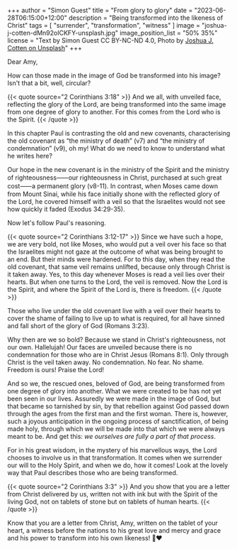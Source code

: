 +++
author = "Simon Guest"
title = "From glory to glory"
date = "2023-06-28T06:15:00+12:00"
description = "Being transformed into the likeness of Christ"
tags = [ "surrender", "transformation", "witness" ]
image = "joshua-j-cotten-dMn92oICKFY-unsplash.jpg"
image_position_list = "50% 35%"
license = "Text by Simon Guest CC BY-NC-ND 4.0, Photo by [Joshua J. Cotten on Unsplash](https://unsplash.com/photos/dMn92oICKFY)"
+++

Dear Amy,

How can those made in the image of God be transformed into his image? Isn't that a bit, well, circular?

{{< quote source="2 Corinthians 3:18" >}}
And we all, with unveiled face, reflecting the glory of the Lord, are being transformed into the same image from one degree of glory to another. For this comes from the Lord who is the Spirit.
{{< /quote >}}

In this chapter Paul is contrasting the old and new covenants, characterising the old covenant as “the ministry of death” (v7) and “the ministry of condemnation” (v9), oh my! What do we need to know to understand what he writes here?

Our hope in the new covenant is in the ministry of the Spirit and the ministry of righteousness⸺our righteousness in Christ, purchased at such great cost⸺a permanent glory (v8-11). In contrast, when Moses came down from Mount Sinai, while his face initially shone with the reflected glory of the Lord, he covered himself with a veil so that the Israelites would not see how quickly it faded (Exodus 34:29-35).

Now let's follow Paul's reasoning.

{{< quote source="2 Corinthians 3:12-17" >}}
Since we have such a hope, we are very bold, not like Moses, who would put a veil over his face so that the Israelites might not gaze at the outcome of what was being brought to an end. But their minds were hardened. For to this day, when they read the old covenant, that same veil remains unlifted, because only through Christ is it taken away. Yes, to this day whenever Moses is read a veil lies over their hearts. But when one turns to the Lord, the veil is removed. Now the Lord is the Spirit, and where the Spirit of the Lord is, there is freedom.
{{< /quote >}}

Those who live under the old covenant live with a veil over their hearts to cover the shame of failing to live up to what is required, for all have sinned and fall short of the glory of God (Romans 3:23).

Why then are we so bold? Because we stand in Christ's righteousness, not our own. Hallelujah! Our faces are unveiled because there is no condemnation for those who are in Christ Jesus (Romans 8:1). Only through Christ is the veil taken away. No condemnation. No fear. No shame. Freedom is ours! Praise the Lord!

And so we, the rescued ones, beloved of God, are being transformed from one degree of glory into another. What we were created to be has not yet been seen in our lives. Assuredly we were made in the image of God, but that became so tarnished by sin, by that rebellion against God passed down through the ages from the first man and the first woman. There is, however, such a joyous anticipation in the ongoing process of sanctification, of being made holy, through which we will be made into that which we were always meant to be. And get this: _we ourselves are fully a part of that process_.

For in his great wisdom, in the mystery of his marvellous ways, the Lord chooses to involve us in that transformation. It comes when we surrender our will to the Holy Spirit, and when we do, how it comes! Look at the lovely way that Paul describes those who are being transformed.

{{< quote source="2 Corinthians 3:3" >}}
And you show that you are a letter from Christ delivered by us, written not with ink but with the Spirit of the living God, not on tablets of stone but on tablets of human hearts.⁠
{{< /quote >}}

Know that you are a letter from Christ, Amy, written on the tablet of your heart, a witness before the nations to his great love and mercy and grace and his power to transform into his own likeness! 🙏❤️

